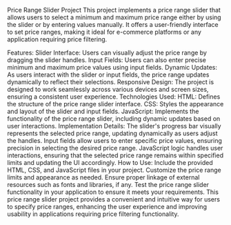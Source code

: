 Price Range Slider Project
This project implements a price range slider that allows users to select a minimum and maximum price range either by using the slider or by entering values manually. It offers a user-friendly interface to set price ranges, making it ideal for e-commerce platforms or any application requiring price filtering.

Features:
Slider Interface: Users can visually adjust the price range by dragging the slider handles.
Input Fields: Users can also enter precise minimum and maximum price values using input fields.
Dynamic Updates: As users interact with the slider or input fields, the price range updates dynamically to reflect their selections.
Responsive Design: The project is designed to work seamlessly across various devices and screen sizes, ensuring a consistent user experience.
Technologies Used:
HTML: Defines the structure of the price range slider interface.
CSS: Styles the appearance and layout of the slider and input fields.
JavaScript: Implements the functionality of the price range slider, including dynamic updates based on user interactions.
Implementation Details:
The slider's progress bar visually represents the selected price range, updating dynamically as users adjust the handles.
Input fields allow users to enter specific price values, ensuring precision in selecting the desired price range.
JavaScript logic handles user interactions, ensuring that the selected price range remains within specified limits and updating the UI accordingly.
How to Use:
Include the provided HTML, CSS, and JavaScript files in your project.
Customize the price range limits and appearance as needed.
Ensure proper linkage of external resources such as fonts and libraries, if any.
Test the price range slider functionality in your application to ensure it meets your requirements.
This price range slider project provides a convenient and intuitive way for users to specify price ranges, enhancing the user experience and improving usability in applications requiring price filtering functionality.
